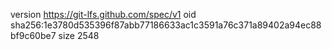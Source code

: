 version https://git-lfs.github.com/spec/v1
oid sha256:1e3780d535396f87abb77186633ac1c3591a76c371a89402a94ec88bf9c60be7
size 2548
